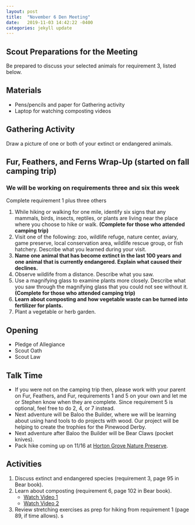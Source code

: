 ```yaml
---
layout: post
title:  "November 6 Den Meeting"
date:   2019-11-03 14:42:22 -0400
categories: jekyll update
---
```


## Scout Preparations for the Meeting
Be prepared to discuss your selected animals for requirement 3, listed below.

## Materials
- Pens/pencils and paper for Gathering activity
- Laptop for watching composting videos

## Gathering Activity
Draw a picture of one or both of your extinct or endangered animals.

## Fur, Feathers, and Ferns Wrap-Up (started on fall camping trip)
### We will be working on requirements three and six this week
Complete requirement 1 plus three others
1. While hiking or walking for one mile, identify six signs that any mammals, birds, insects, reptiles, or plants are living near the place where you choose to hike or walk. **(Complete for those who attended camping trip)**
2. Visit one of the following: zoo, wildlife refuge, nature center, aviary, game preserve, local conservation area, wildlife rescue group, or fish hatchery. Describe what you learned during your visit.
3. **Name one animal that has become extinct in the last 100 years and one animal that is currently endangered. Explain what caused their declines.**
4. Observe wildlife from a distance. Describe what you saw.
5. Use a magnifying glass to examine plants more closely. Describe what you saw through the magnifying glass that you could not see without it. **(Complete for those who attended camping trip)**
6. **Learn about composting and how vegetable waste can be turned into fertilizer for plants.**
7. Plant a vegetable or herb garden.

## Opening
- Pledge of Allegiance
- Scout Oath
- Scout Law 
  
## Talk Time
- If you were not on the camping trip then, please work with your parent on Fur, Feathers, and Fur, requirements 1 and 5 on your own and let me or Stephen know when they are complete. Since requirement 5 is optional, feel free to do 2, 4, or 7 instead.
- Next adventure will be Baloo the Builder, where we will be learning about using hand tools to do projects with wood. Our project will be helping to create the trophies for the Pinewood Derby.
- Next adventure after Baloo the Builder will be Bear Claws (pocket knives).
- Pack hike coming up on 11/16 at [Horton Grove Nature Preserve](https://www.triangleland.org/explore/nature-preserves/horton-grove-nature-preserve).

## Activities
1. Discuss extinct and endangered species (requirement 3, page 95 in Bear book).
2. Learn about composting (requirement 6, page 102 in Bear book).
   - [Watch Video 1](https://www.youtube.com/watch?v=dRXNo7Ieky8)
   - [Watch Video 2](https://video.nationalgeographic.com/video/green-guide-howdini/00000144-0a2d-d3cb-a96c-7b2d91870000)
3. Review stretching exercises as prep for hiking from requirement 1 (page 89, if time allows).
s